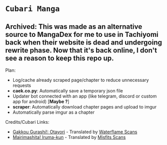 # `Cubari Manga`

## Archived: This was made as an alternative source to MangaDex for me to use in Tachiyomi back when their website is dead and undergoing rewrite phase. Now that it's back online, I don't see a reason to keep this repo up.

Plan:
- Log/cache already scraped page/chapter to reduce unnecessary requests
- **caek.co.py**: Automatically save a temporary json file
- Updater bot connected with an app (like telegram, discord or custom app for android) [**Maybe ?**]
- **scraper**: Automatically download chapter pages and upload to imgur
- Automatically parse imgur as a chapter

Credits/Cubari Links:
- [Gakkou Gurashi!: Otayori](https://cubari.moe/read/gist/J36VU/) - Translated by [Waterflame Scans](http://www.waterflamescans.net/)
- [Mairimashita! Iruma-kun](https://cubari.moe/read/gist/J36HZ/) - Translated by [Misfits Scans](https://mangadex.org/group/12598/misfits-scans)

